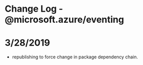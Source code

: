 # Change Log - @microsoft.azure/eventing

# 3/28/2019
- republishing to force change in package dependency chain.
